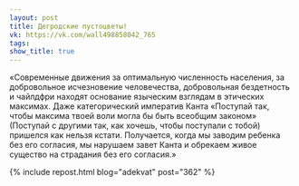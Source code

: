 ```yaml
---
layout: post
title: Дегродские пустоцветы!
vk: https://vk.com/wall498858042_765
tags: 
show_title: true
---
```

«Современные движения за оптимальную численность населения, за добровольное исчезновение человечества, добровольная бездетность и чайлдфри находят основание языческим взглядам в этических максимах. Даже категорический императив Канта «Поступай так, чтобы максима твоей воли могла бы быть всеобщим законом» (Поступай с другими так, как хочешь, чтобы поступали с тобой) пришелся как нельзя кстати. Получается, когда мы заводим ребенка без его согласия, мы нарушаем завет Канта и обрекаем живое существо на страдания без его согласия.»

{% include repost.html blog="adekvat" post="362" %}